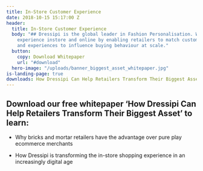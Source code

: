 ```yaml
---
title: In-Store Customer Experience
date: 2018-10-15 15:17:00 Z
header:
  title: In-Store Customer Experience
  body: "## Dressipi is the global leader in Fashion Personalisation. We improve customer
    experience instore and online by enabling retailers to match customers with products
    and experiences to influence buying behaviour at scale."
  button:
    copy: Download Whitepaper
    url: "#download"
  hero-image: "/uploads/banner_biggest_asset_whitepaper.jpg"
is-landing-page: true
downloads: How Dressipi Can Help Retailers Transform Their Biggest Asset
---
```


## Download our free whitepaper ‘How Dressipi Can Help Retailers Transform Their Biggest Asset’ to learn:

* Why bricks and mortar retailers have the advantage over pure play ecommerce merchants

* How Dressipi is transforming the in-store shopping experience in an increasingly digital age
